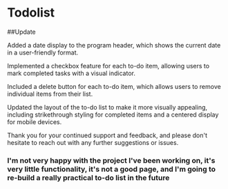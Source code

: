 # Todolist


##Update

Added a date display to the program header, which shows the current date in a user-friendly format.

Implemented a checkbox feature for each to-do item, allowing users to mark completed tasks with a visual indicator.

Included a delete button for each to-do item, which allows users to remove individual items from their list.

Updated the layout of the to-do list to make it more visually appealing, including strikethrough styling for completed items and a centered display for mobile devices.

Thank you for your continued support and feedback, and please don't hesitate to reach out with any further suggestions or issues.

### I'm not very happy with the project I've been working on, it's very little functionality, it's not a good page, and I'm going to re-build a really practical to-do list in the future
